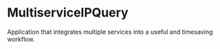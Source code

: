 # MultiserviceIPQuery
Application that integrates multiple services into a useful and timesaving workflow.
